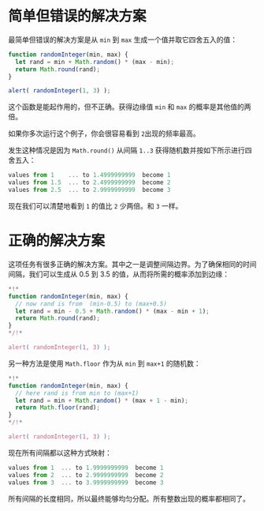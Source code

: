 # 简单但错误的解决方案

最简单但错误的解决方案是从 `min` 到 `max` 生成一个值并取它四舍五入的值：

```js run
function randomInteger(min, max) {
  let rand = min + Math.random() * (max - min); 
  return Math.round(rand);
}

alert( randomInteger(1, 3) );
```

这个函数是能起作用的，但不正确。获得边缘值 `min` 和 `max` 的概率是其他值的两倍。

如果你多次运行这个例子，你会很容易看到 `2`出现的频率最高。

发生这种情况是因为 `Math.round()` 从间隔 `1..3` 获得随机数并按如下所示进行四舍五入：

```js no-beautify
values from 1    ... to 1.4999999999  become 1
values from 1.5  ... to 2.4999999999  become 2
values from 2.5  ... to 2.9999999999  become 3
```

现在我们可以清楚地看到 `1` 的值比 `2` 少两倍。和 `3` 一样。

# 正确的解决方案

这项任务有很多正确的解决方案。其中之一是调整间隔边界。为了确保相同的时间间隔，我们可以生成从 0.5 到 3.5 的值，从而将所需的概率添加到边缘：

```js run
*!*
function randomInteger(min, max) {
  // now rand is from  (min-0.5) to (max+0.5)
  let rand = min - 0.5 + Math.random() * (max - min + 1);
  return Math.round(rand);
}
*/!*

alert( randomInteger(1, 3) );
```

另一种方法是使用 `Math.floor` 作为从 `min` 到 `max+1` 的随机数：

```js run
*!*
function randomInteger(min, max) {
  // here rand is from min to (max+1)
  let rand = min + Math.random() * (max + 1 - min);
  return Math.floor(rand);
}
*/!*

alert( randomInteger(1, 3) );
```

现在所有间隔都以这种方式映射：

```js no-beautify
values from 1  ... to 1.9999999999  become 1
values from 2  ... to 2.9999999999  become 2
values from 3  ... to 3.9999999999  become 3
```

所有间隔的长度相同，所以最终能够均匀分配。所有整数出现的概率都相同了。
